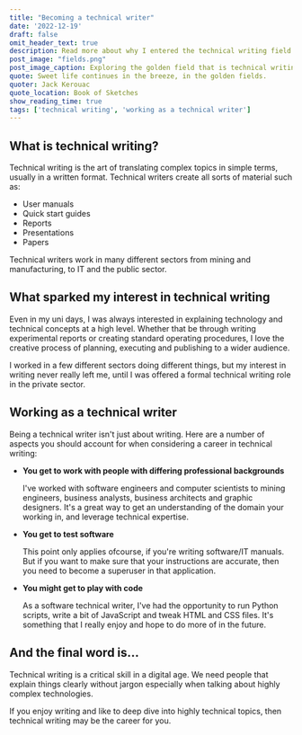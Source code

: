 ```yaml
---
title: "Becoming a technical writer"
date: '2022-12-19'
draft: false
omit_header_text: true
description: Read more about why I entered the technical writing field.
post_image: "fields.png"
post_image_caption: Exploring the golden field that is technical writing.
quote: Sweet life continues in the breeze, in the golden fields.
quoter: Jack Kerouac
quote_location: Book of Sketches
show_reading_time: true
tags: ['technical writing', 'working as a technical writer']
---
```


## What is technical writing?

Technical writing is the art of translating complex topics in simple terms, usually in a written format. Technical writers create all sorts of material such as:
- User manuals
- Quick start guides
- Reports
- Presentations
- Papers

Technical writers work in many different sectors from mining and manufacturing, to IT and the public sector. 

## What sparked my interest in technical writing

Even in my uni days, I was always interested in explaining technology and technical concepts at a high level. Whether that be through writing experimental reports or creating standard operating procedures, I love the creative process of planning, executing and publishing to a wider audience.

I worked in a few different sectors doing different things, but my interest in writing never really left me, until I was offered a formal technical writing role in the private sector. 

## Working as a technical writer

Being a technical writer isn't just about writing. Here are a number of aspects you should account for when considering a career in technical writing:

- **You get to work with people with differing professional backgrounds**

    I've worked with software engineers and computer scientists to mining engineers, business analysts, business architects and graphic designers. It's a great way to get an understanding of the domain your working in, and leverage technical expertise. 
- **You get to test software** 

    This point only applies ofcourse, if you're writing software/IT manuals. But if you want to make sure that your instructions are accurate, then you need to become a superuser in that application. 
- **You might get to play with code** 

    As a software technical writer, I've had the opportunity to run Python scripts, write a bit of JavaScript and tweak HTML and CSS files. It's something that I really enjoy and hope to do more of in the future. 

## And the final word is...

Technical writing is a critical skill in a digital age. We need people that explain things clearly without jargon especially when talking about highly complex technologies.

If you enjoy writing and like to deep dive into highly technical topics, then technical writing may be the career for you.